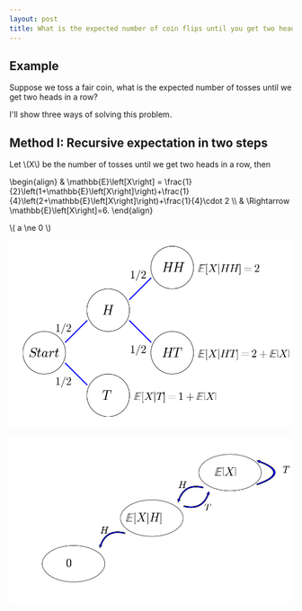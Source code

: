 ```yaml
---
layout: post
title: What is the expected number of coin flips until you get two heads in a row?
---
```


## Example

Suppose we toss a fair coin, what is the expected number of tosses until we get two heads in a row?

I'll show three ways of solving this problem.

## Method I: Recursive expectation in two steps

Let \\(X\\) be the number of tosses until we get two heads in a row, then 

\begin{align}
& \mathbb{E}\left[X\right] = \frac{1}{2}\left(1+\mathbb{E}\left[X\right]\right)+\frac{1}{4}\left(2+\mathbb{E}\left[X\right]\right)+\frac{1}{4}\cdot 2 \\\\
& \Rightarrow \mathbb{E}\left[X\right]=6.
\end{align}

\\( a \ne 0 \\)

![](/images/two_steps_tree.png?raw=true)

![](/images/two_steps_transition.png?raw=true)
